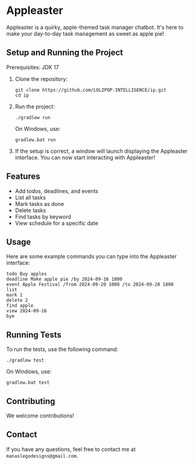 # Appleaster

Appleaster is a quirky, apple-themed task manager chatbot. It's here to make your day-to-day task management as sweet as apple pie!

## Setup and Running the Project

Prerequisites: JDK 17

1. Clone the repository:
   ```
   git clone https://github.com/LOLIPOP-INTELLIGENCE/ip.git
   cd ip
   ```

2. Run the project:
   ```
   ./gradlew run
   ```

   On Windows, use:
   ```
   gradlew.bat run
   ```

3. If the setup is correct, a window will launch displaying the Appleaster interface. You can now start interacting with Appleaster!

## Features 

* Add todos, deadlines, and events
* List all tasks
* Mark tasks as done
* Delete tasks
* Find tasks by keyword
* View schedule for a specific date

## Usage

Here are some example commands you can type into the Appleaster interface:

```
todo Buy apples
deadline Make apple pie /by 2024-09-16 1800
event Apple Festival /from 2024-09-20 1000 /to 2024-09-20 1800
list
mark 1
delete 2
find apple
view 2024-09-16
bye
```

## Running Tests

To run the tests, use the following command:

```
./gradlew test
```

On Windows, use:

```
gradlew.bat test
```

## Contributing

We welcome contributions!

## Contact

If you have any questions, feel free to contact me at `manaslegodesigns@gmail.com`.